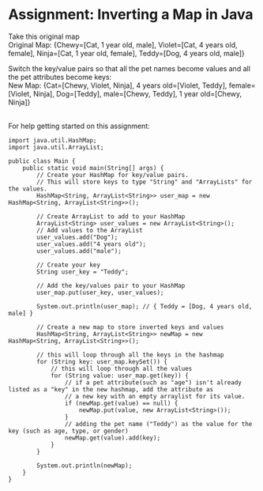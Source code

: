 <h1>Assignment: Inverting a Map in Java</h1>

Take this original map <br /> 
Original Map: {Chewy=[Cat, 1 year old, male], Violet=[Cat, 4 years old, female], Ninja=[Cat, 1 year old, female], Teddy=[Dog, 4 years old, male]}<br />

Switch the key/value pairs so that all the pet names become values and all the pet attributes become keys:<br />
New Map: {Cat=[Chewy, Violet, Ninja], 4 years old=[Violet, Teddy], female=[Violet, Ninja], Dog=[Teddy], male=[Chewy, Teddy], 1 year old=[Chewy, Ninja]}
<br />
<br />

For help getting started on this assignment: <br />
```
import java.util.HashMap; 
import java.util.ArrayList; 

public class Main {
    public static void main(String[] args) {
        // Create your HashMap for key/value pairs. 
        // This will store keys to type "String" and "ArrayLists" for the values.
        HashMap<String, ArrayList<String>> user_map = new HashMap<String, ArrayList<String>>();
        
        // Create ArrayList to add to your HashMap
        ArrayList<String> user_values = new ArrayList<String>();
        // Add values to the ArrayList
        user_values.add("Dog");
        user_values.add("4 years old");
        user_values.add("male");

        // Create your key
        String user_key = "Teddy";

        // Add the key/values pair to your HashMap
        user_map.put(user_key, user_values);

        System.out.println(user_map); // { Teddy = [Dog, 4 years old, male] }

        // Create a new map to store inverted keys and values
        HashMap<String, ArrayList<String>> newMap = new HashMap<String, ArrayList<String>>();

        // this will loop through all the keys in the hashmap
        for (String key: user_map.keySet()) {
            // this will loop through all the values
            for (String value: user_map.get(key)) {
                // if a pet attribute(such as "age") isn't already listed as a "key" in the new hashmap, add the attribute as
                // a new key with an empty arraylist for its value.
                if (newMap.get(value) == null) {
                    newMap.put(value, new ArrayList<String>());
                }
                // adding the pet name ("Teddy") as the value for the key (such as age, type, or gender)
                newMap.get(value).add(key);
            }
        }

        System.out.println(newMap);
    }
}
```
